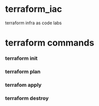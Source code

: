 # terraform_iac
terraform infra as code labs

# terraform commands

### terraform init

### terraform plan

### terrafom apply

### terraform destroy